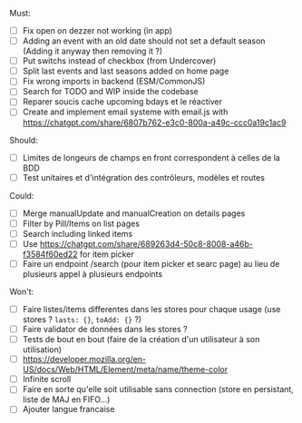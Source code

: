 Must:
- [ ] Fix open on dezzer not working (in app)
- [ ] Adding an event with an old date should not set a default season (Adding it anyway then removing it ?)
- [ ] Put switchs instead of checkbox (from Undercover)
- [ ] Split last events and last seasons added on home page
- [ ] Fix wrong imports in backend (ESM/CommonJS)
- [ ] Search for TODO and WIP inside the codebase
- [ ] Reparer soucis cache upcoming bdays et le réactiver
- [ ] Create and implement email systeme with email.js with https://chatgpt.com/share/6807b762-e3c0-800a-a49c-ccc0a19c1ac9

Should:
- [ ] Limites de longeurs de champs en front correspondent à celles de la BDD
- [ ] Test unitaires et d'intégration des contrôleurs, modèles et routes

Could:
- [ ] Merge manualUpdate and manualCreation on details pages
- [ ] Filter by Pill/Items on list pages
- [ ] Search including linked items
- [ ] Use https://chatgpt.com/share/689263d4-50c8-8008-a46b-f3584f60ed22 for item picker
- [ ] Faire un endpoint /search (pour item picker et searc page) au lieu de plusieurs appel à plusieurs endpoints

Won't:
- [ ] Faire listes/items differentes dans les stores pour chaque usage (use stores ? `lasts: {}`, `toAdd: {}` ?)
- [ ] Faire validator de données dans les stores ?
- [ ] Tests de bout en bout (faire de la création d'un utilisateur à son utilisation)
- [ ] https://developer.mozilla.org/en-US/docs/Web/HTML/Element/meta/name/theme-color
- [ ] Infinite scroll
- [ ] Faire en sorte qu'elle soit utilisable sans connection (store en persistant, liste de MAJ en FIFO...)
- [ ] Ajouter langue francaise